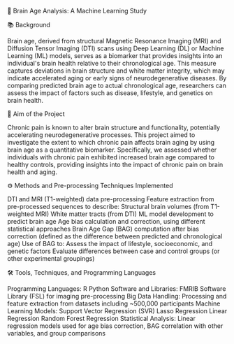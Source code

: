 🧠 Brain Age Analysis: A Machine Learning Study

📚 Background

Brain age, derived from structural Magnetic Resonance Imaging (MRI) and Diffusion Tensor Imaging (DTI) scans using Deep Learning (DL) or Machine Learning (ML) models, serves as a biomarker that provides insights into an individual's brain health relative to their chronological age.
This measure captures deviations in brain structure and white matter integrity, which may indicate accelerated aging or early signs of neurodegenerative diseases.
By comparing predicted brain age to actual chronological age, researchers can assess the impact of factors such as disease, lifestyle, and genetics on brain health.

🎯 Aim of the Project

Chronic pain is known to alter brain structure and functionality, potentially accelerating neurodegenerative processes.
This project aimed to investigate the extent to which chronic pain affects brain aging by using brain age as a quantitative biomarker.
Specifically, we assessed whether individuals with chronic pain exhibited increased brain age compared to healthy controls, providing insights into the impact of chronic pain on brain health and aging.

⚙️ Methods and Pre-processing Techniques Implemented

DTI and MRI (T1-weighted) data pre-processing
Feature extraction from pre-processed sequences to describe:
Structural brain volumes (from T1-weighted MRI)
White matter tracts (from DTI)
ML model development to predict brain age
Age bias calculation and correction, using different statistical approaches
Brain Age Gap (BAG) computation after bias correction (defined as the difference between predicted and chronological age)
Use of BAG to:
Assess the impact of lifestyle, socioeconomic, and genetic factors
Evaluate differences between case and control groups (or other experimental groupings)

🛠️ Tools, Techniques, and Programming Languages

Programming Languages:
R
Python
Software and Libraries:
FMRIB Software Library (FSL) for imaging pre-processing
Big Data Handling:
Processing and feature extraction from datasets including ~500,000 participants
Machine Learning Models:
Support Vector Regression (SVR)
Lasso Regression
Linear Regression
Random Forest Regression
Statistical Analysis:
Linear regression models used for age bias correction, BAG correlation with other variables, and group comparisons
